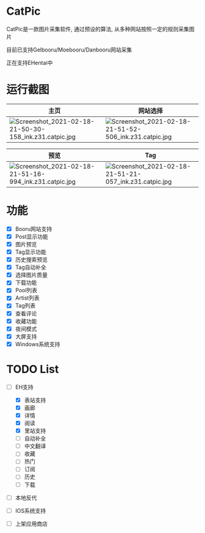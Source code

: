 # CatPic
CatPic是一款图片采集软件, 通过预设的算法, 从多种网站按照一定的规则采集图片

目前已支持Gelbooru/Moebooru/Danbooru网站采集

正在支持EHentai中

# 运行截图

|主页|网站选择|
|--|--|
|![Screenshot_2021-02-18-21-50-30-158_ink.z31.catpic.jpg](https://i.loli.net/2021/02/18/TZUVvlkNaFc1mLd.jpg)|![Screenshot_2021-02-18-21-51-52-506_ink.z31.catpic.jpg](https://i.loli.net/2021/02/18/jVRTS1yg9lOsI5h.jpg)|


|预览|Tag|
|--|--|
|![Screenshot_2021-02-18-21-51-16-994_ink.z31.catpic.jpg](https://i.loli.net/2021/02/18/EwCUdZkAfBDRGTq.jpg)|![Screenshot_2021-02-18-21-51-21-057_ink.z31.catpic.jpg](https://i.loli.net/2021/02/18/1rIFKZ4tShdvoYG.jpg)|



# 功能
- [x] Booru网站支持
- [x] Post显示功能
- [x] 图片预览
- [x] Tag显示功能
- [x] 历史搜索预览
- [x] Tag自动补全
- [x] 选择图片质量
- [x] 下载功能
- [x] Pool列表
- [x] Artist列表
- [x] Tag列表
- [x] 查看评论
- [x] 收藏功能
- [x] 夜间模式
- [x] 大屏支持
- [x] Windows系统支持

# TODO List
- [ ] EH支持
  - [x] 表站支持
  - [x] 画廊
  - [x] 详情
  - [x] 阅读
  - [x] 里站支持
  - [ ] 自动补全
  - [ ] 中文翻译
  - [ ] 收藏
  - [ ] 热门
  - [ ] 订阅
  - [ ] 历史
  - [ ] 下载
- [ ] 本地反代
- [ ] IOS系统支持
- [ ] 上架应用商店


